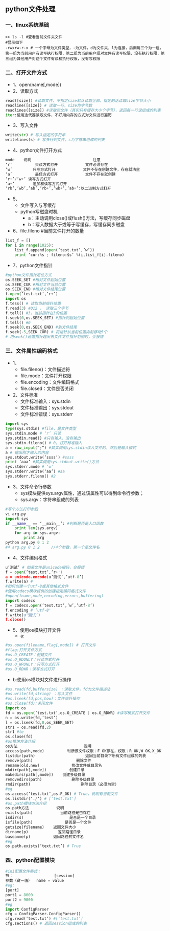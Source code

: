 ## python文件处理
### 一、linux系统基础
```linux
>> ls -l #查看当前文件夹文件
#显示如下
-rwxrw-r-x # 一个字母为文件类型，-为文件，d为文件夹，l为连接，后面每三个为一组，第一组为当前用户有读写执行权限，第二组为当前用户组对文件有读写权限，没有执行权限，第三组为其他用户对这个文件有读和执行权限，没有写权限
```

### 二、打开文件方式
- 1、open(name[,mode])
- 2、读取方式
```python
read([size]) #读取文件，不指定size默认读取全部，指定的话读取size字节大小
readline([size]) # 读取一行，size为字节数
readlines([size]) #读取完文件（其实只有缓存大小个字节），返回每一行说组成的列表
iter:使用迭代器读取文件，不好用内存的方式对文件进行遍历
```
- 3、写入文件
```python
write(str) # 写入指定的字符串
writelines(s) # 写多行到文件，s为字符串组成的列表
```
- 4、python文件打开方式
```python
mode    说明                           注意
‘r’          只读方式打开            文件必须存在
‘w’         只写方式打开            文件不存在创建文件，存在就清空
‘a’          最佳方式打开            文件不存在就创建
‘r+’/‘w+’ 读写方式打开            
‘a+’        追加和读写方式打开
‘rb’,’wb’,’ab’,’rb+’,’wb+’,’ab+’:以二进制方式打开
```
- 5、
  - 文件写入与写缓存
  - python写磁盘时机
    - a：主动调用close()或flush()方法，写缓存同步磁盘
    - b：写入数据大于或等于写缓存，写缓存同步磁盘
- 6、file.fileno #当前文件打开的数量
```python
list_f = []
for i in range(1025):
    list_f.append(open(’test.txt’,’w’))
    print ‘cur:%s ; fileno:$s’ %(i,list_f[i].fileno)
```
- 7、python文件指针
```python
#python文件指针定位方式
os.SEEK_SET #相对文件起始位置
os.SEEK_CUR #相对文件当前位置
os.SEEK_END #相对文件结尾位置
f.open(’test.txt’,’r+’)
import os
f.tess() # 读取当前指针位置
f.read(3) #012 ， 读取三个字节
f.tell() #3，当前指针在3的位置
f.seek(0,os.SEEK_SET) #指针到起始位置
f.tell() #0
f.seek(0,os.SEEK_END) #到文件结尾
f.seek(-5,SEEK_CUR) # 将指针从当前位置向前移动5个
# 用seek()设置指针超出去文件文件指针范围时，会报错
```

### 三、文件属性编码格式
- 1、
  - file.fileno()：文件描述符
  - file.mode：文件打开权限
  - file.encoding：文件编码格式
  - file.closed：文件是否关闭
- 2、文件标准
  - 文件标准输入：sys.stdin
  - 文件标准输出：sys.stdout
  - 文件标准错误：sys.stderr
```python
import sys
type(sys.stdin) #file，是文件类型
sys.stdin.mode # ‘r’ 只读
sys.stdin.read() #只有输入，没有输出
sys.stdin.fileno() # 0，打开标准输入
a = raw_input(“;”) #其实调用sys.stdin读入文件的，然后是输入模式
a # 输出刚才输入的内容
sys.stdout.write(’ssss’) #ssss
print ‘aaa’ #其实调用sys.stdout.write()方法
sys.stderr.mode # ‘w’
sys.stderr.write(‘aa’) #aa
sys.stderr.fileno() #2
```
- 3、文件命令行参数
  - sys模块提供sys.argv属性，通过该属性可以得到命令行参数；
  - sys.argv：字符串组成的列表
```python
#写个方法打印参数
vi arg.py
import sys
if __name__ == ‘__main__’: #判断是否是入口函数
    print len(sys.argv)
    for arg in sys.argv:
        print arg
python arg.py 0 1 2
#4 arg.py 0 1 2     //4个参数，第一个是文件名
```
- 4、文件编码格式
```python  
u’测试’ # 如果文件是unicode编码，会报错
f = open(’test.txt’,’r+')
a = unicode.encode(u’测试’,’utf-8’)
f.write(a) #
#如何创建一个utf-8或其他格式文件
#使用codecs模块提供的创建指定编码格式文件
#open(fname,mode,encoding,errors,buffering)
import codecs
f = codecs.open(’text.txt’,’w’,’utf-8’)
f.encoding # ‘utf-8'
f.write(u'测试’)
f.close()
```
- 5、使用os模块打开文件
  - a:
```python
#os.open(filename,flag[,mode]) # 打开文件
#flag:打开文件方式
#os.O_CREATE：创建文件
#os.O_RDONLY：只读方式打开
#os.O_WRONLY：只写方式打开
#os.O_RDWR：读写方式打开
```
  - b:使用os模块对文件进行操作
```python
#os.read(fd,buffersize) ：读取文件，fd为文件描述法
#os.write(fd,string) ：写入文件
#os.lseek(fd,pos,how)：文件指针操作
#os.close(fd):关闭文件
import os
fd = os.open(’test.txt’,os.O_CREATE | os.O_RDWR) #读写模式打开文件
n = os.write(fd,’test’)
l = os.lseek(fd,0,os_SEEK_SET)
str1 = os.read(fd,2)
str1 #te
os.close(fd)
#os模块方法介绍
os方法                             说明
access(path,mode)          判断该文件权限：F_OK存在，权限：R_OK,W_OK,X_OK
listdir(path)                      返回当前目录下所有文件组成的列表
remove(path)                   删除文件
rename(old,new)              修改文件或目录名
mkdir(path[,mode])          创建目录
makedirs(path[,mode])    创建多级目录
removedirs(path)             删除多级目录
rmdir(path)                      删除目录（必须为空）
#eg
os.access(’test.txt’,os.F_OK) # True，说明有当前文件
os.listdir(‘./‘) # [’test.txt']
#os.path模块方法介绍
os.path方法            说明
exists(path)            当前路径是否存在
isdir(s)                    是否是一个目录
isfile(path)              是否是一个文件
getsize(filename)    返回文件大小
dirname(p)             返回路径目录
baseanme(p)          返回路径的文件名
#eg
os.path.exists(’text.txt’) # True
```

### 四、python配置模块
```python  
#ini配置文件格式：
节：                  [session]
参数（键＝值）  name = value
#eg:
[port]
port1 = 8000
port2 = 9000
#eg
import ConfigParser
cfg = ConfigParser.ConfigParser()
cfg.read(’test.txt’) #[’test.txt’]
cfg.sections() # 返回session组成的列表
```
